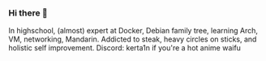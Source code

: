 ### Hi there 👋


In highschool, (almost) expert at Docker, Debian family tree, learning Arch, VM, networking, Mandarin. Addicted to steak, heavy circles on sticks, and holistic self improvement. Discord: kerta1n if you're a hot anime waifu
<!--
**kerta1n/kerta1n** is a ✨ _special_ ✨ repository because its `README.md` (this file) appears on your GitHub profile.

Here are some ideas to get you started:

- 🔭 I’m currently working on ...
- 🌱 I’m currently learning ...
- 👯 I’m looking to collaborate on ...
- 🤔 I’m looking for help with ...
- 💬 Ask me about ...
- 📫 How to reach me: ...
- 😄 Pronouns: ...
- ⚡ Fun fact: ...
-->
